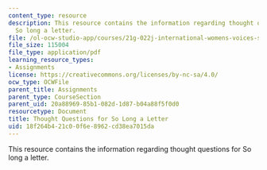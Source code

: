 ```yaml
---
content_type: resource
description: This resource contains the information regarding thought questions for
  So long a letter.
file: /ol-ocw-studio-app/courses/21g-022j-international-womens-voices-spring-2004/18f264b421c00f6e8962cd38ea7015da_MIT21G_022JS04_f_s1.pdf
file_size: 115004
file_type: application/pdf
learning_resource_types:
- Assignments
license: https://creativecommons.org/licenses/by-nc-sa/4.0/
ocw_type: OCWFile
parent_title: Assignments
parent_type: CourseSection
parent_uid: 20a88969-85b1-082d-1d87-b04a88f5f0d0
resourcetype: Document
title: Thought Questions for So Long a Letter
uid: 18f264b4-21c0-0f6e-8962-cd38ea7015da
---
```

This resource contains the information regarding thought questions for So long a letter.